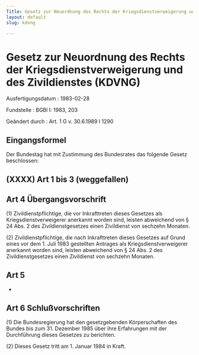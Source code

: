 ```yaml
---
Title: Gesetz zur Neuordnung des Rechts der Kriegsdienstverweigerung und des Zivildienstes
layout: default
slug: kdvng

---
```


# Gesetz zur Neuordnung des Rechts der Kriegsdienstverweigerung und des Zivildienstes (KDVNG)

Ausfertigungsdatum
:   1983-02-28

Fundstelle
:   BGBl I: 1983, 203

Geändert durch
:   Art. 1 G v. 30.6.1989 I 1290


## Eingangsformel

Der Bundestag hat mit Zustimmung des Bundesrates das folgende Gesetz
beschlossen:


## (XXXX) Art 1 bis 3 (weggefallen)


## Art 4 Übergangsvorschrift

(1) Zivildienstpflichtige, die vor Inkrafttreten dieses Gesetzes als
Kriegsdienstverweigerer anerkannt worden sind, leisten abweichend von
§ 24 Abs. 2 des Zivildienstgesetzes einen Zivildienst von sechzehn
Monaten.

(2) Zivildienstpflichtige, die nach Inkrafttreten dieses Gesetzes auf
Grund eines vor dem 1. Juli 1983 gestellten Antrages als
Kriegsdienstverweigerer anerkannt worden sind, leisten abweichend von
§ 24 Abs. 2 des Zivildienstgesetzes einen Zivildienst von sechzehn
Monaten.


## Art 5

-


## Art 6 Schlußvorschriften

(1) Die Bundesregierung hat den gesetzgebenden Körperschaften des
Bundes bis zum 31. Dezember 1985 über ihre Erfahrungen mit der
Durchführung dieses Gesetzes zu berichten.

(2) Dieses Gesetz tritt am 1. Januar 1984 in Kraft.

